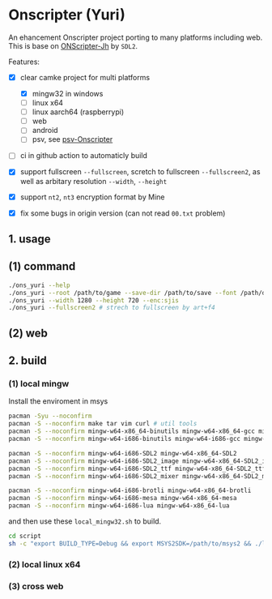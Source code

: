 # Onscripter (Yuri)  

An ehancement Onscripter project porting to many platforms including web.
This is base on [ONScripter-Jh](https://github.com/jh10001/ONScripter-Jh) by `SDL2`.

Features:  

- [x] clear camke project for multi platforms  
  - [x] mingw32 in windows
  - [ ] linux x64
  - [ ] linux aarch64 (raspberrypi)
  - [ ] web
  - [ ] android
  - [ ] psv, see [psv-Onscripter](https://github.com/YuriSizuku/psv-OnscripterJH)
- [ ] ci in github action to automaticly build  
- [x] support fullscreen `--fullscreen`, scretch to fullscreen `--fullscreen2`, as well as arbitary resolution `--width`, `--height`  
- [x] support `nt2`, `nt3` encryption format by Mine  
- [x] fix some bugs in origin version (can not read `00.txt` problem)  


## 1. usage

## (1) command

``` bash
./ons_yuri --help
./ons_yuri --root /path/to/game --save-dir /path/to/save --font /path/default.ttf
./ons_yuri --width 1280 --height 720 --enc:sjis
./ons_yuri --fullscreen2 # strech to fullscreen by art+f4
```

## (2) web

## 2. build

### (1) local mingw  

Install the enviroment in msys

``` sh
pacman -Syu --noconfirm
pacman -S --noconfirm make tar vim curl # util tools
pacman -S --noconfirm mingw-w64-x86_64-binutils mingw-w64-x86_64-gcc mingw-w64-x86_64-gdb # mingw64 compile tool
pacman -S --noconfirm mingw-w64-i686-binutils mingw-w64-i686-gcc mingw-w64-i686-gdb # mingw32 compile tool

pacman -S --noconfirm mingw-w64-i686-SDL2 mingw-w64-x86_64-SDL2
pacman -S --noconfirm mingw-w64-i686-SDL2_image mingw-w64-x86_64-SDL2_image
pacman -S --noconfirm mingw-w64-i686-SDL2_ttf mingw-w64-x86_64-SDL2_ttf
pacman -S --noconfirm mingw-w64-i686-SDL2_mixer mingw-w64-x86_64-SDL2_mixer

pacman -S --noconfirm mingw-w64-i686-brotli mingw-w64-x86_64-brotli
pacman -S --noconfirm mingw-w64-i686-mesa mingw-w64-x86_64-mesa
pacman -S --noconfirm mingw-w64-i686-lua mingw-w64-x86_64-lua
```

and then use these `local_mingw32.sh` to build.

``` sh
cd script
sh -c "export BUILD_TYPE=Debug && export MSYS2SDK=/path/to/msys2 && ./local_mingw32.sh"
```

### (2) local linux x64

### (3) cross web  

